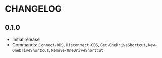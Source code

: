 # CHANGELOG

## 0.1.0

*   Initial release
*   Commands: `Connect-ODS`, `Disconnect-ODS`, `Get-OneDriveShortcut`, `New-OneDriveShortcut`, `Remove-OneDriveShortcut`

